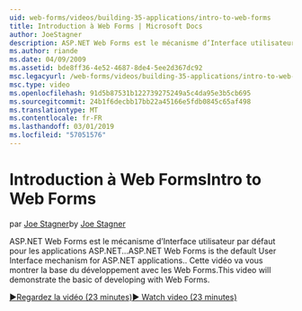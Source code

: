```yaml
---
uid: web-forms/videos/building-35-applications/intro-to-web-forms
title: Introduction à Web Forms | Microsoft Docs
author: JoeStagner
description: ASP.NET Web Forms est le mécanisme d’Interface utilisateur par défaut pour les applications ASP.NET... Cette vidéo va vous montrer la base du développement avec les Web Forms.
ms.author: riande
ms.date: 04/09/2009
ms.assetid: bde8ff36-4e52-4687-8de4-5ee2d367dc92
msc.legacyurl: /web-forms/videos/building-35-applications/intro-to-web-forms
msc.type: video
ms.openlocfilehash: 91d5b87531b122739275249a5c4da95e3b5cb695
ms.sourcegitcommit: 24b1f6decbb17bb22a45166e5fdb0845c65af498
ms.translationtype: MT
ms.contentlocale: fr-FR
ms.lasthandoff: 03/01/2019
ms.locfileid: "57051576"
---
```

<a name="intro-to-web-forms"></a><span data-ttu-id="aae12-104">Introduction à Web Forms</span><span class="sxs-lookup"><span data-stu-id="aae12-104">Intro to Web Forms</span></span>
====================
<span data-ttu-id="aae12-105">par [Joe Stagner](https://github.com/JoeStagner)</span><span class="sxs-lookup"><span data-stu-id="aae12-105">by [Joe Stagner](https://github.com/JoeStagner)</span></span>

<span data-ttu-id="aae12-106">ASP.NET Web Forms est le mécanisme d’Interface utilisateur par défaut pour les applications ASP.NET...</span><span class="sxs-lookup"><span data-stu-id="aae12-106">ASP.NET Web Forms is the default User Interface mechanism for ASP.NET applications..</span></span> <span data-ttu-id="aae12-107">Cette vidéo va vous montrer la base du développement avec les Web Forms.</span><span class="sxs-lookup"><span data-stu-id="aae12-107">This video will demonstrate the basic of developing with Web Forms.</span></span>

[<span data-ttu-id="aae12-108">&#9654;Regardez la vidéo (23 minutes)</span><span class="sxs-lookup"><span data-stu-id="aae12-108">&#9654; Watch video (23 minutes)</span></span>](https://channel9.msdn.com/Blogs/ASP-NET-Site-Videos/intro-to-web-forms)
